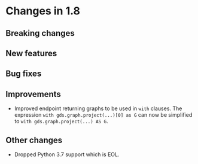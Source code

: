# Changes in 1.8


## Breaking changes


## New features


## Bug fixes


## Improvements

* Improved endpoint returning graphs to be used in `with` clauses. The expression `with gds.graph.project(...)[0] as G` can now be simplified to `with gds.graph.project(...) AS G`.


## Other changes
* Dropped Python 3.7 support which is EOL.


